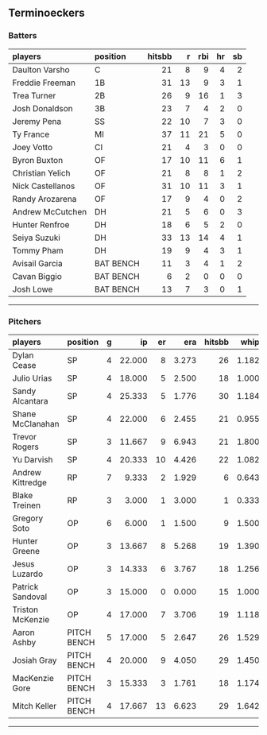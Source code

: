 ## Terminoeckers

### Batters

 
|players          |position  | hitsbb|  r| rbi| hr| sb| 
|:----------------|:---------|------:|--:|---:|--:|--:| 
|Daulton Varsho   |C         |     21|  8|   9|  4|  2| 
|Freddie Freeman  |1B        |     31| 13|   9|  3|  1| 
|Trea Turner      |2B        |     26|  9|  16|  1|  3| 
|Josh Donaldson   |3B        |     23|  7|   4|  2|  0| 
|Jeremy Pena      |SS        |     22| 10|   7|  3|  0| 
|Ty France        |MI        |     37| 11|  21|  5|  0| 
|Joey Votto       |CI        |     21|  4|   3|  0|  0| 
|Byron Buxton     |OF        |     17| 10|  11|  6|  1| 
|Christian Yelich |OF        |     21|  8|   8|  1|  2| 
|Nick Castellanos |OF        |     31| 10|  11|  3|  1| 
|Randy Arozarena  |OF        |     17|  9|   4|  0|  2| 
|Andrew McCutchen |DH        |     21|  5|   6|  0|  3| 
|Hunter Renfroe   |DH        |     18|  6|   5|  2|  0| 
|Seiya Suzuki     |DH        |     33| 13|  14|  4|  1| 
|Tommy Pham       |DH        |     19|  9|   4|  3|  1| 
|Avisail Garcia   |BAT BENCH |     11|  3|   4|  1|  2| 
|Cavan Biggio     |BAT BENCH |      6|  2|   0|  0|  0| 
|Josh Lowe        |BAT BENCH |     13|  7|   3|  0|  1| 

* * *

### Pitchers

 
|players          |position    |  g|     ip| er|   era| hitsbb|  whip| so|  w| sv| 
|:----------------|:-----------|--:|------:|--:|-----:|------:|-----:|--:|--:|--:| 
|Dylan Cease      |SP          |  4| 22.000|  8| 3.273|     26| 1.182| 28|  2|  0| 
|Julio Urias      |SP          |  4| 18.000|  5| 2.500|     18| 1.000| 15|  1|  0| 
|Sandy Alcantara  |SP          |  4| 25.333|  5| 1.776|     30| 1.184| 20|  2|  0| 
|Shane McClanahan |SP          |  4| 22.000|  6| 2.455|     21| 0.955| 31|  1|  0| 
|Trevor Rogers    |SP          |  3| 11.667|  9| 6.943|     21| 1.800| 10|  0|  0| 
|Yu Darvish       |SP          |  4| 20.333| 10| 4.426|     22| 1.082| 20|  1|  0| 
|Andrew Kittredge |RP          |  7|  9.333|  2| 1.929|      6| 0.643|  9|  1|  3| 
|Blake Treinen    |RP          |  3|  3.000|  1| 3.000|      1| 0.333|  5|  1|  0| 
|Gregory Soto     |OP          |  6|  6.000|  1| 1.500|      9| 1.500|  4|  1|  3| 
|Hunter Greene    |OP          |  3| 13.667|  8| 5.268|     19| 1.390| 16|  1|  0| 
|Jesus Luzardo    |OP          |  3| 14.333|  6| 3.767|     18| 1.256| 23|  1|  0| 
|Patrick Sandoval |OP          |  3| 15.000|  0| 0.000|     15| 1.000| 20|  1|  0| 
|Triston McKenzie |OP          |  4| 17.000|  7| 3.706|     19| 1.118| 17|  0|  0| 
|Aaron Ashby      |PITCH BENCH |  5| 17.000|  5| 2.647|     26| 1.529| 19|  0|  0| 
|Josiah Gray      |PITCH BENCH |  4| 20.000|  9| 4.050|     29| 1.450| 28|  2|  0| 
|MacKenzie Gore   |PITCH BENCH |  3| 15.333|  3| 1.761|     18| 1.174| 20|  2|  0| 
|Mitch Keller     |PITCH BENCH |  4| 17.667| 13| 6.623|     29| 1.642| 16|  0|  0| 


* * *


